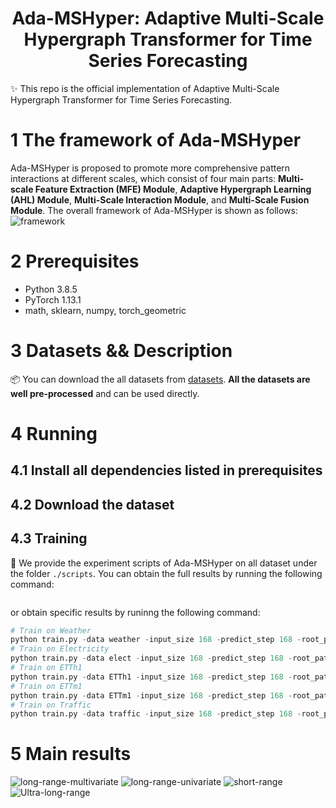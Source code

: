 # <div align="center"> Ada-MSHyper: Adaptive Multi-Scale Hypergraph Transformer for Time Series Forecasting
✨ This repo is the official implementation of Adaptive Multi-Scale Hypergraph Transformer for Time Series Forecasting.
# 1 The framework of Ada-MSHyper
Ada-MSHyper is proposed to promote more comprehensive pattern interactions at different scales, which consist of four main parts: **Multi-scale Feature Extraction (MFE) Module**, **Adaptive Hypergraph Learning (AHL) Module**, **Multi-Scale Interaction Module**, and **Multi-Scale Fusion Module**. The overall framework of Ada-MSHyper is shown as follows:
![framework]([https://github.com/shangzongjiang/MSHyper/blob/main/fig/figure1.png](https://github.com/shangzongjiang/Ada-MSHyper/blob/main/figures/framework.png))
# 2 Prerequisites

* Python 3.8.5
* PyTorch 1.13.1
* math, sklearn, numpy, torch_geometric
# 3 Datasets && Description

📦 You can download the all datasets from [datasets](https://drive.google.com/u/0/uc?id=1NF7VEefXCmXuWNbnNe858WvQAkJ_7wuP&export=download). **All the datasets are well pre-processed** and can be used directly.
# 4 Running
## 4.1 Install all dependencies listed in prerequisites

## 4.2 Download the dataset

## 4.3 Training
🚀 We provide the experiment scripts of Ada-MSHyper on all dataset under the folder `./scripts`. You can obtain the full results by running the following command:
```sh
```
or obtain specific results by runinng the following command:
```python
# Train on Weather
python train.py -data weather -input_size 168 -predict_step 168 -root_path ./data/ETT/ -data_path weather.csv -CSCM Conv_Construct
# Train on Electricity
python train.py -data elect -input_size 168 -predict_step 168 -root_path ./data/Electricity/ -data_path electricity.csv -CSCM Conv_Construct
# Train on ETTh1
python train.py -data ETTh1 -input_size 168 -predict_step 168 -root_path ./data/ETT/ -data_path ETTh1.csv -CSCM Conv_Construct
# Train on ETTm1
python train.py -data ETTm1 -input_size 168 -predict_step 168 -root_path ./data/ETT/ -data_path ETTm1.csv -CSCM Conv_Construct
# Train on Traffic
python train.py -data traffic -input_size 168 -predict_step 168 -root_path ./data/Traffic/ -data_path traffic.csv -CSCM Conv_Construct
```
# 5 Main results
![long-range-multivariate](https://github.com/shangzongjiang/Ada-MSHyper/blob/main/figures/long-range.png)
![long-range-univariate](https://github.com/shangzongjiang/Ada-MSHyper/blob/main/figures/longe-range-univariate.png)
![short-range](https://github.com/shangzongjiang/Ada-MSHyper/blob/main/figures/short-range.png)
![Ultra-long-range](https://github.com/shangzongjiang/Ada-MSHyper/blob/main/figures/Ultra-long-range.png)
